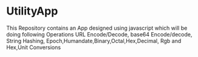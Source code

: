 # UtilityApp
This Repository contains an App designed using javascript which will be doing following Operations URL Encode/Decode, base64 Encode/decode, String Hashing, Epoch,Humandate,Binary,Octal,Hex,Decimal, Rgb and Hex,Unit Conversions
